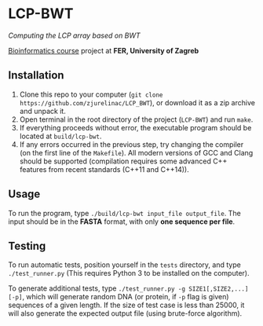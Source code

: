 # LCP-BWT
_Computing the LCP array based on BWT_

[Bioinformatics course](http://www.fer.unizg.hr/predmet/bio) project at **FER, University of Zagreb**

## Installation
1. Clone this repo to your computer (`git clone https://github.com/zjurelinac/LCP_BWT`), or download it as a zip archive and unpack it.
2. Open terminal in the root directory of the project (`LCP-BWT`) and run `make`.
3. If everything proceeds without error, the executable program should be located at `build/lcp-bwt`.
4. If any errors occurred in the previous step, try changing the compiler (on the first line of the `Makefile`). All modern versions of GCC and Clang should be supported (compilation requires some advanced C++ features from recent standards (C++11 and C++14)).

## Usage
To run the program, type `./build/lcp-bwt input_file output_file`. The input should be in the **FASTA** format, with only **one sequence per file**.

## Testing
To run automatic tests, position yourself in the `tests` directory, and type `./test_runner.py` (This requires Python 3 to be installed on the computer).

To generate additional tests, type `./test_runner.py -g SIZE1[,SIZE2,...] [-p]`, which will generate random DNA (or protein, if `-p` flag is given) sequences of a given length. If the size of test case is less than 25000, it will also generate the expected output file (using brute-force algorithm).
